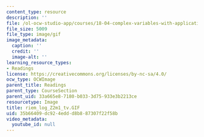 ```yaml
---
content_type: resource
description: ''
file: /ol-ocw-studio-app/courses/18-04-complex-variables-with-applications-fall-1999/35b66409dc924eddd8b887307f22f58b_riem_log_Z2m1_tv.GIF
file_size: 5009
file_type: image/gif
image_metadata:
  caption: ''
  credit: ''
  image-alt: ''
learning_resource_types:
- Readings
license: https://creativecommons.org/licenses/by-nc-sa/4.0/
ocw_type: OCWImage
parent_title: Readings
parent_type: CourseSection
parent_uid: 33a665e8-7180-b033-3d75-933e3b2213ce
resourcetype: Image
title: riem_log_Z2m1_tv.GIF
uid: 35b66409-dc92-4edd-d8b8-87307f22f58b
video_metadata:
  youtube_id: null
---
```

